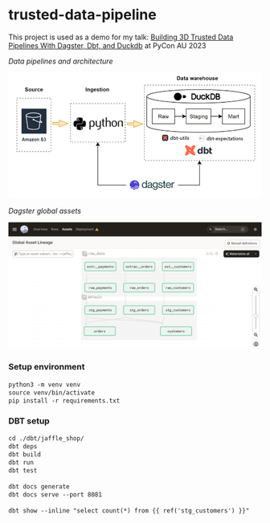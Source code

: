 # trusted-data-pipeline

This project is used as a demo for my talk: [Building 3D Trusted Data Pipelines With Dagster, Dbt, and Duckdb](https://2023.pycon.org.au/program/RY9ZCY/) at PyCon AU 2023

*Data pipelines and architecture*

<center><img src="./assets/image/3D_data_pipeline.png"/></center>


*Dagster global assets*

<center><img src="./assets/image/dagster_assets.png"/></center>

### Setup environment

```
python3 -m venv venv
source venv/bin/activate
pip install -r requirements.txt

```

### DBT setup

```
cd ./dbt/jaffle_shop/
dbt deps
dbt build
dbt run
dbt test

dbt docs generate
dbt docs serve --port 8081

dbt show --inline "select count(*) from {{ ref('stg_customers') }}"
```